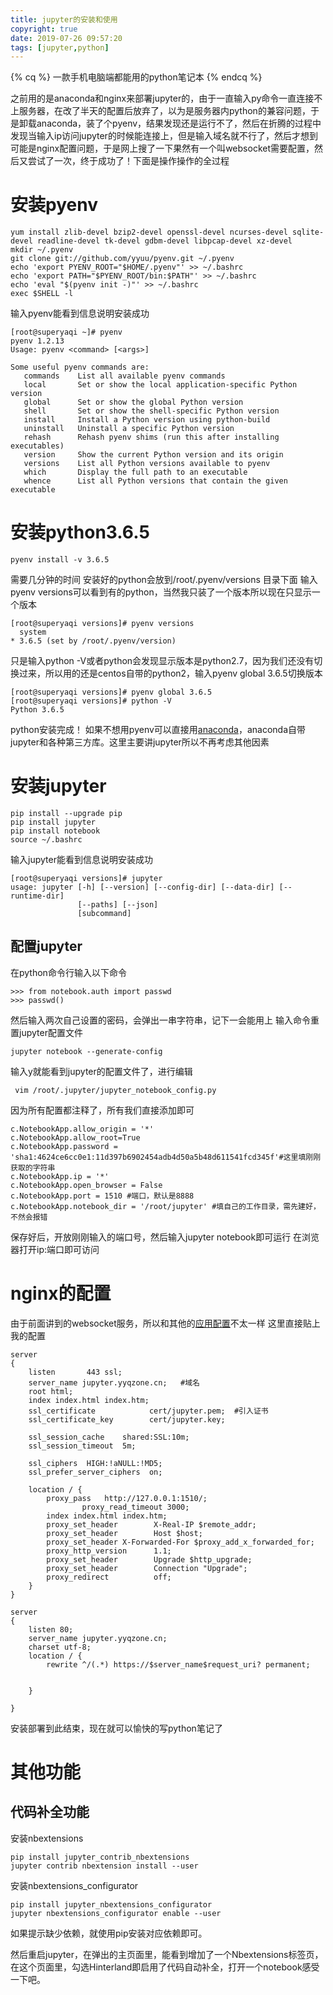 ```yaml
---
title: jupyter的安装和使用
copyright: true
date: 2019-07-26 09:57:20
tags: [jupyter,python]
---
```


{% cq %}
一款手机电脑端都能用的python笔记本
{% endcq %}
<!--more-->

之前用的是anaconda和nginx来部署jupyter的，由于一直输入py命令一直连接不上服务器，在改了半天的配置后放弃了，以为是服务器内python的兼容问题，于是卸载anaconda，装了个pyenv，结果发现还是运行不了，然后在折腾的过程中发现当输入ip访问jupyter的时候能连接上，但是输入域名就不行了，然后才想到可能是nginx配置问题，于是网上搜了一下果然有一个叫websocket需要配置，然后又尝试了一次，终于成功了！下面是操作操作的全过程
# 安装pyenv
```
yum install zlib-devel bzip2-devel openssl-devel ncurses-devel sqlite-devel readline-devel tk-devel gdbm-devel libpcap-devel xz-devel
mkdir ~/.pyenv
git clone git://github.com/yyuu/pyenv.git ~/.pyenv
echo 'export PYENV_ROOT="$HOME/.pyenv"' >> ~/.bashrc
echo 'export PATH="$PYENV_ROOT/bin:$PATH"' >> ~/.bashrc
echo 'eval "$(pyenv init -)"' >> ~/.bashrc
exec $SHELL -l

```
输入pyenv能看到信息说明安装成功
```
[root@superyaqi ~]# pyenv
pyenv 1.2.13
Usage: pyenv <command> [<args>]

Some useful pyenv commands are:
   commands    List all available pyenv commands
   local       Set or show the local application-specific Python version
   global      Set or show the global Python version
   shell       Set or show the shell-specific Python version
   install     Install a Python version using python-build
   uninstall   Uninstall a specific Python version
   rehash      Rehash pyenv shims (run this after installing executables)
   version     Show the current Python version and its origin
   versions    List all Python versions available to pyenv
   which       Display the full path to an executable
   whence      List all Python versions that contain the given executable
```
# 安装python3.6.5
```
pyenv install -v 3.6.5
```
需要几分钟的时间
安装好的python会放到/root/.pyenv/versions 目录下面
输入pyenv versions可以看到有的python，当然我只装了一个版本所以现在只显示一个版本
```
[root@superyaqi versions]# pyenv versions
  system
* 3.6.5 (set by /root/.pyenv/version)
```
只是输入python -V或者python会发现显示版本是python2.7，因为我们还没有切换过来，所以用的还是centos自带的python2，输入pyenv global 3.6.5切换版本
```
[root@superyaqi versions]# pyenv global 3.6.5
[root@superyaqi versions]# python -V
Python 3.6.5
```
python安装完成！
如果不想用pyenv可以直接用[anaconda](https://yyqzone.cn/2019/06/17/%E5%85%B3%E4%BA%8Ecentos7%E4%B8%8Bpython2%E4%B8%8Epython3%E7%9A%84%E9%97%AE%E9%A2%98/)，anaconda自带jupyter和各种第三方库。这里主要讲jupyter所以不再考虑其他因素

# 安装jupyter
```
pip install --upgrade pip
pip install jupyter
pip install notebook
source ~/.bashrc
```
输入jupyter能看到信息说明安装成功
```
[root@superyaqi versions]# jupyter
usage: jupyter [-h] [--version] [--config-dir] [--data-dir] [--runtime-dir]
               [--paths] [--json]
               [subcommand]
```
## 配置jupyter
在python命令行输入以下命令
```
>>> from notebook.auth import passwd
>>> passwd()
```
然后输入两次自己设置的密码，会弹出一串字符串，记下一会能用上
输入命令重置jupyter配置文件
```
jupyter notebook --generate-config
```
输入y就能看到jupyter的配置文件了，进行编辑
```
 vim /root/.jupyter/jupyter_notebook_config.py
```
因为所有配置都注释了，所有我们直接添加即可
```
c.NotebookApp.allow_origin = '*'
c.NotebookApp.allow_root=True
c.NotebookApp.password = 'sha1:4624ce6cc0e1:11d397b6902454adb4d50a5b48d611541fcd345f'#这里填刚刚获取的字符串
c.NotebookApp.ip = '*'
c.NotebookApp.open_browser = False
c.NotebookApp.port = 1510 #端口，默认是8888
c.NotebookApp.notebook_dir = '/root/jupyter' #填自己的工作目录，需先建好，不然会报错
```
保存好后，开放刚刚输入的端口号，然后输入jupyter notebook即可运行
在浏览器打开ip:端口即可访问

# nginx的配置
由于前面讲到的websocket服务，所以和其他的[应用配置](https://yyqzone.cn/2019/07/20/%E7%94%A8nignx%E9%83%A8%E7%BD%B2%E7%BD%91%E7%AB%99%E7%9A%84%E4%B8%A4%E4%B8%AA%E6%A1%88%E4%BE%8B/)不太一样
这里直接贴上我的配置
```
server
{
    listen       443 ssl;
    server_name jupyter.yyqzone.cn;   #域名
    root html;
    index index.html index.htm;
    ssl_certificate            cert/jupyter.pem;  #引入证书
    ssl_certificate_key        cert/jupyter.key;

    ssl_session_cache    shared:SSL:10m;
    ssl_session_timeout  5m;

    ssl_ciphers  HIGH:!aNULL:!MD5;
    ssl_prefer_server_ciphers  on;

    location / {
        proxy_pass   http://127.0.0.1:1510/;
                proxy_read_timeout 3000;
        index index.html index.htm;
        proxy_set_header        X-Real-IP $remote_addr;
        proxy_set_header        Host $host;
        proxy_set_header X-Forwarded-For $proxy_add_x_forwarded_for;
        proxy_http_version      1.1;
        proxy_set_header        Upgrade $http_upgrade;
        proxy_set_header        Connection "Upgrade";
        proxy_redirect          off;
    }
}

server
{
    listen 80;
    server_name jupyter.yyqzone.cn;
    charset utf-8;
    location / {
        rewrite ^/(.*) https://$server_name$request_uri? permanent;


    }

}
```

安装部署到此结束，现在就可以愉快的写python笔记了


# 其他功能
## 代码补全功能
安装nbextensions
```
pip install jupyter_contrib_nbextensions
jupyter contrib nbextension install --user
```
安装nbextensions_configurator
```
pip install jupyter_nbextensions_configurator
jupyter nbextensions_configurator enable --user

```
如果提示缺少依赖，就使用pip安装对应依赖即可。

然后重启jupyter，在弹出的主页面里，能看到增加了一个Nbextensions标签页，在这个页面里，勾选Hinterland即启用了代码自动补全，打开一个notebook感受一下吧。